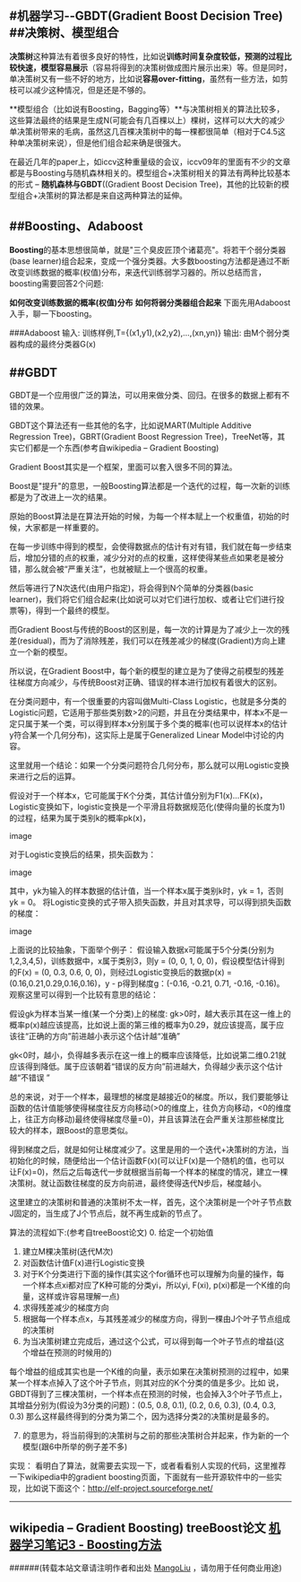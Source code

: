 #机器学习--GBDT(Gradient Boost Decision Tree)
##决策树、模型组合
--------------------------------
**决策树**这种算法有着很多良好的特性，比如说**训练时间复杂度较低，预测的过程比较快速，模型容易展示**（容易将得到的决策树做成图片展示出来）等。但是同时，单决策树又有一些不好的地方，比如说**容易over-fitting**，虽然有一些方法，如剪枝可以减少这种情况，但是还是不够的。

**模型组合（比如说有Boosting，Bagging等）**与决策树相关的算法比较多，这些算法最终的结果是生成N(可能会有几百棵以上）棵树，这样可以大大的减少单决策树带来的毛病，虽然这几百棵决策树中的每一棵都很简单（相对于C4.5这种单决策树来说），但是他们组合起来确是很强大。

在最近几年的paper上，如iccv这种重量级的会议，iccv09年的里面有不少的文章都是与Boosting与随机森林相关的。模型组合+决策树相关的算法有两种比较基本的形式 – **随机森林与GBDT**((Gradient Boost Decision Tree)，其他的比较新的模型组合+决策树的算法都是来自这两种算法的延伸。

##Boosting、Adaboost
--------------------------
**Boosting**的基本思想很简单，就是"三个臭皮匠顶个诸葛亮"。将若干个弱分类器(base learner)组合起来，变成一个强分类器。大多数boosting方法都是通过不断改变训练数据的概率(权值)分布，来迭代训练弱学习器的。所以总结而言，boosting需要回答2个问题:

**如何改变训练数据的概率(权值)分布**
**如何将弱分类器组合起来**
下面先用Adaboost入手，聊一下boosting。

###Adaboost
输入: 训练样例,T={(x1,y1),(x2,y2),...,(xn,yn)}
输出: 由M个弱分类器构成的最终分类器G(x)


##GBDT
--------------------------
GBDT是一个应用很广泛的算法，可以用来做分类、回归。在很多的数据上都有不错的效果。
   
GBDT这个算法还有一些其他的名字，比如说MART(Multiple Additive Regression Tree)，GBRT(Gradient Boost Regression Tree)，TreeNet等，其实它们都是一个东西(参考自wikipedia – Gradient Boosting)

Gradient Boost其实是一个框架，里面可以套入很多不同的算法。

Boost是"提升"的意思，一般Boosting算法都是一个迭代的过程，每一次新的训练都是为了改进上一次的结果。

原始的Boost算法是在算法开始的时候，为每一个样本赋上一个权重值，初始的时候，大家都是一样重要的。

在每一步训练中得到的模型，会使得数据点的估计有对有错，我们就在每一步结束后，增加分错的点的权重，减少分对的点的权重，这样使得某些点如果老是被分错，那么就会被“严重关注”，也就被赋上一个很高的权重。

然后等进行了N次迭代(由用户指定)，将会得到N个简单的分类器(basic learner)，我们将它们组合起来(比如说可以对它们进行加权、或者让它们进行投票等)，得到一个最终的模型。

而Gradient Boost与传统的Boost的区别是，每一次的计算是为了减少上一次的残差(residual)，而为了消除残差，我们可以在残差减少的梯度(Gradient)方向上建立一个新的模型。

所以说，在Gradient Boost中，每个新的模型的建立是为了使得之前模型的残差往梯度方向减少，与传统Boost对正确、错误的样本进行加权有着很大的区别。

在分类问题中，有一个很重要的内容叫做Multi-Class Logistic，也就是多分类的Logistic问题，它适用于那些类别数>2的问题，并且在分类结果中，样本x不是一定只属于某一个类，可以得到样本x分别属于多个类的概率(也可以说样本x的估计y符合某一个几何分布)，这实际上是属于Generalized Linear Model中讨论的内容。

这里就用一个结论：如果一个分类问题符合几何分布，那么就可以用Logistic变换来进行之后的运算。

假设对于一个样本x，它可能属于K个分类，其估计值分别为F1(x)…FK(x)，Logistic变换如下，logistic变换是一个平滑且将数据规范化(使得向量的长度为1)的过程，结果为属于类别k的概率pk(x)，

 image

   对于Logistic变换后的结果，损失函数为：

 image   

  其中，yk为输入的样本数据的估计值，当一个样本x属于类别k时，yk = 1，否则yk = 0。
将Logistic变换的式子带入损失函数，并且对其求导，可以得到损失函数的梯度：

 image   

上面说的比较抽象，下面举个例子：
假设输入数据x可能属于5个分类(分别为1,2,3,4,5)，训练数据中，x属于类别3，则y = (0, 0, 1, 0, 0)，假设模型估计得到的F(x) = (0, 0.3, 0.6, 0, 0)，则经过Logistic变换后的数据p(x) = (0.16,0.21,0.29,0.16,0.16)，y - p得到梯度g：(-0.16, -0.21, 0.71, -0.16, -0.16)。
观察这里可以得到一个比较有意思的结论：

假设gk为样本当某一维(某一个分类)上的梯度:
gk>0时，越大表示其在这一维上的概率p(x)越应该提高，比如说上面的第三维的概率为0.29，就应该提高，属于应该往“正确的方向”前进越小表示这个估计越“准确”
    
gk<0时，越小，负得越多表示在这一维上的概率应该降低，比如说第二维0.21就应该得到降低。属于应该朝着“错误的反方向”前进越大，负得越少表示这个估计越“不错误 ”
    
总的来说，对于一个样本，最理想的梯度是越接近0的梯度。所以，我们要能够让函数的估计值能够使得梯度往反方向移动(>0的维度上，往负方向移动，<0的维度上，往正方向移动)最终使得梯度尽量=0)，并且该算法在会严重关注那些梯度比较大的样本，跟Boost的意思类似。
    
得到梯度之后，就是如何让梯度减少了。这里是用的一个迭代+决策树的方法，当初始化的时候，随便给出一个估计函数F(x)(可以让F(x)是一个随机的值，也可以让F(x)=0)，然后之后每迭代一步就根据当前每一个样本的梯度的情况，建立一棵决策树。就让函数往梯度的反方向前进，最终使得迭代N步后，梯度越小。

这里建立的决策树和普通的决策树不太一样，首先，这个决策树是一个叶子节点数J固定的，当生成了J个节点后，就不再生成新的节点了。

算法的流程如下:(参考自treeBoost论文)
0. 给定一个初始值
1. 建立M棵决策树(迭代M次)
2. 对函数估计值F(x)进行Logistic变换
3. 对于K个分类进行下面的操作(其实这个for循环也可以理解为向量的操作，每一个样本点xi都对应了K种可能的分类yi，所以yi, F(xi), p(xi)都是一个K维的向量，这样或许容易理解一点)
4. 求得残差减少的梯度方向
5. 根据每一个样本点x，与其残差减少的梯度方向，得到一棵由J个叶子节点组成的决策树
6. 为当决策树建立完成后，通过这个公式，可以得到每一个叶子节点的增益(这个增益在预测的时候用的)

每个增益的组成其实也是一个K维的向量，表示如果在决策树预测的过程中，如果某一个样本点掉入了这个叶子节点，则其对应的K个分类的值是多少。比如 说，GBDT得到了三棵决策树，一个样本点在预测的时候，也会掉入3个叶子节点上，其增益分别为(假设为3分类的问题)：(0.5, 0.8, 0.1),  (0.2, 0.6, 0.3),  (0.4, 0.3, 0.3)
那么这样最终得到的分类为第二个，因为选择分类2的决策树是最多的。
     
7. 的意思为，将当前得到的决策树与之前的那些决策树合并起来，作为新的一个模型(跟6中所举的例子差不多)
     
实现：
     看明白了算法，就需要去实现一下，或者看看别人实现的代码，这里推荐一下wikipedia中的gradient boosting页面，下面就有一些开源软件中的一些实现，比如说下面这个：http://elf-project.sourceforge.net/ 

-----
wikipedia – Gradient Boosting)
treeBoost论文
[机器学习笔记3 - Boosting方法](http://blog.crackcell.com/posts/2013/04/30/machine_learning_note_3_boosting.html)
--------------------------------
######(转载本站文章请注明作者和出处 <a href="https://github.com/MangoLiu">MangoLiu</a> ，请勿用于任何商业用途)